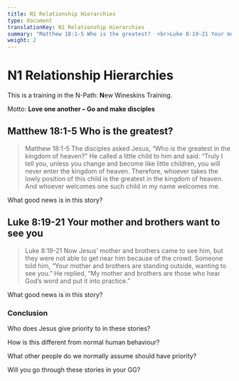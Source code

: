 ```yaml
---
title: N1 Relationship Hierarchies
type: document
translationKey: N1 Relationship Hierarchies
summary: "Matthew 18:1-5 Who is the greatest?  <br>Luke 8:19-21 Your mother and brothers want to see you"
weight: 2
---
```

# N1 Relationship Hierarchies

This is a training in the N-Path: **N**ew Wineskins Training.

Motto: **Love one another – Go and make disciples**

## Matthew 18:1-5 Who is the greatest?

>   Matthew 18:1-5 The disciples asked Jesus, “Who is the greatest in the kingdom of heaven?” He called a little child to him and said: “Truly I tell you, unless you change and become like little children, you will never enter the kingdom of heaven. Therefore, whoever takes the lowly position of this child is the greatest in the kingdom of heaven. And whoever welcomes one such child in my name welcomes me.

What good news is in this story?

## Luke 8:19-21 Your mother and brothers want to see you

>   Luke 8:19-21 Now Jesus’ mother and brothers came to see him, but they were not able to get near him because of the crowd. Someone told him, “Your mother and brothers are standing outside, wanting to see you.” He replied, “My mother and brothers are those who hear God’s word and put it into practice.”

What good news is in this story?

### Conclusion

Who does Jesus give priority to in these stories?

How is this different from normal human behaviour?

What other people do we normally assume should have priority?

Will you go through these stories in your GG?

